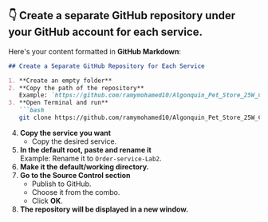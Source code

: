## 👇 Create a separate GitHub repository under your GitHub account for each service.
Here's your content formatted in **GitHub Markdown**:

```md
## Create a Separate GitHub Repository for Each Service

1. **Create an empty folder**  
2. **Copy the path of the repository**  
   Example: `https://github.com/ramymohamed10/Algonquin_Pet_Store_25W_CST8915`
3. **Open Terminal and run**  
   ```bash
   git clone https://github.com/ramymohamed10/Algonquin_Pet_Store_25W_CST8915
   ```
4. **Copy the service you want**  
   - Copy the desired service.
5. **In the default root, paste and rename it**  
   Example: Rename it to `Order-service-Lab2`.
6. **Make it the default/working directory.**
7. **Go to the Source Control section**  
   - Publish to GitHub.
   - Choose it from the combo.
   - Click **OK**.
8. **The repository will be displayed in a new window.**
   

